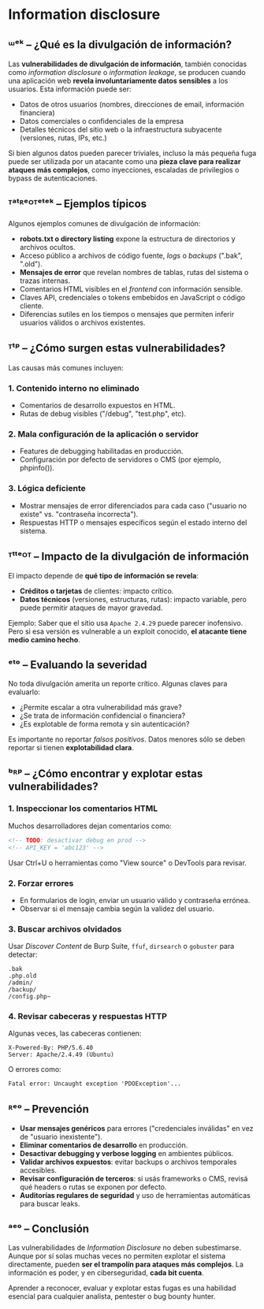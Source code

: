# Information disclosure



## ᵚᵉᵏ – ¿Qué es la divulgación de información?

Las **vulnerabilidades de divulgación de información**, también conocidas como *information disclosure* o *information leakage*, se producen cuando una aplicación web **revela involuntariamente datos sensibles** a los usuarios. Esta información puede ser:

- Datos de otros usuarios (nombres, direcciones de email, información financiera)
- Datos comerciales o confidenciales de la empresa
- Detalles técnicos del sitio web o la infraestructura subyacente (versiones, rutas, IPs, etc.)

Si bien algunos datos pueden parecer triviales, incluso la más pequeña fuga puede ser utilizada por un atacante como una **pieza clave para realizar ataques más complejos**, como inyecciones, escaladas de privilegios o bypass de autenticaciones.

## ᵀᵃᵗᴿᵉᴼᵀᵉᵗᵉᵏ – Ejemplos típicos

Algunos ejemplos comunes de divulgación de información:

- **robots.txt o directory listing** expone la estructura de directorios y archivos ocultos.
- Acceso público a archivos de código fuente, *logs* o *backups* (".bak", ".old").
- **Mensajes de error** que revelan nombres de tablas, rutas del sistema o trazas internas.
- Comentarios HTML visibles en el *frontend* con información sensible.
- Claves API, credenciales o tokens embebidos en JavaScript o código cliente.
- Diferencias sutiles en los tiempos o mensajes que permiten inferir usuarios válidos o archivos existentes.

## ᵀᵗᵖ – ¿Cómo surgen estas vulnerabilidades?

Las causas más comunes incluyen:

### 1. Contenido interno no eliminado
- Comentarios de desarrollo expuestos en HTML.
- Rutas de debug visibles ("/debug", "test.php", etc).

### 2. Mala configuración de la aplicación o servidor
- Features de debugging habilitadas en producción.
- Configuración por defecto de servidores o CMS (por ejemplo, phpinfo()).

### 3. Lógica deficiente
- Mostrar mensajes de error diferenciados para cada caso ("usuario no existe" vs. "contraseña incorrecta").
- Respuestas HTTP o mensajes específicos según el estado interno del sistema.

## ᵀᵗᵗᵉᴼᵀ – Impacto de la divulgación de información

El impacto depende de **qué tipo de información se revela**:

- **Créditos o tarjetas** de clientes: impacto crítico.
- **Datos técnicos** (versiones, estructuras, rutas): impacto variable, pero puede permitir ataques de mayor gravedad.

Ejemplo: Saber que el sitio usa `Apache 2.4.29` puede parecer inofensivo. Pero si esa versión es vulnerable a un exploit conocido, **el atacante tiene medio camino hecho**.

## ᵉᵗᵒ – Evaluando la severidad

No toda divulgación amerita un reporte crítico. Algunas claves para evaluarlo:

- ¿Permite escalar a otra vulnerabilidad más grave?
- ¿Se trata de información confidencial o financiera?
- ¿Es explotable de forma remota y sin autenticación?

Es importante no reportar *falsos positivos*. Datos menores sólo se deben reportar si tienen **explotabilidad clara**.

## ᵇᴿᵖ – ¿Cómo encontrar y explotar estas vulnerabilidades?

### 1. Inspeccionar los comentarios HTML
Muchos desarrolladores dejan comentarios como:
```html
<!-- TODO: desactivar debug en prod -->
<!-- API_KEY = 'abc123' -->
```
Usar Ctrl+U o herramientas como "View source" o DevTools para revisar.

### 2. Forzar errores
- En formularios de login, enviar un usuario válido y contraseña errónea.
- Observar si el mensaje cambia según la validez del usuario.

### 3. Buscar archivos olvidados
Usar *Discover Content* de Burp Suite, `ffuf`, `dirsearch` o `gobuster` para detectar:
```
.bak
.php.old
/admin/
/backup/
/config.php~
```

### 4. Revisar cabeceras y respuestas HTTP
Algunas veces, las cabeceras contienen:
```
X-Powered-By: PHP/5.6.40
Server: Apache/2.4.49 (Ubuntu)
```
O errores como:
```
Fatal error: Uncaught exception 'PDOException'...
```

## ᴿᵉᵒ – Prevención

- **Usar mensajes genéricos** para errores ("credenciales inválidas" en vez de "usuario inexistente").
- **Eliminar comentarios de desarrollo** en producción.
- **Desactivar debugging y verbose logging** en ambientes públicos.
- **Validar archivos expuestos**: evitar backups o archivos temporales accesibles.
- **Revisar configuración de terceros**: si usás frameworks o CMS, revisá qué headers o rutas se exponen por defecto.
- **Auditorías regulares de seguridad** y uso de herramientas automáticas para buscar leaks.

## ᵃᵉᵒ – Conclusión

Las vulnerabilidades de *Information Disclosure* no deben subestimarse. Aunque por sí solas muchas veces no permiten explotar el sistema directamente, pueden **ser el trampolín para ataques más complejos**. La información es poder, y en ciberseguridad, **cada bit cuenta**.

Aprender a reconocer, evaluar y explotar estas fugas es una habilidad esencial para cualquier analista, pentester o bug bounty hunter.


